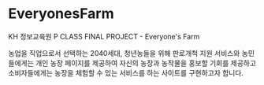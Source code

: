 # EveryonesFarm
KH 정보교육원 P CLASS FINAL PROJECT - Everyone's Farm

농업을 직업으로서 선택하는 2040세대, 청년농들을 위해 판로개척 지원 서비스와 농민들에게는 개인 농장 페이지를 제공하여 자신의 농장과 농작물을 홍보할 기회를 제공하고 소비자들에게는 농장을 체험할 수 있는 서비스를 하는 사이트를 구현하고자 합니다.
